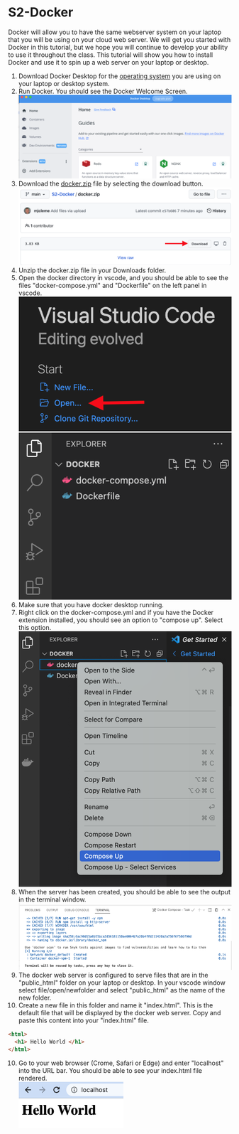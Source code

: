 # S2-Docker
Docker will allow you to have the same webserver system on your laptop that you will be using on your cloud web server.  We will get you started with Docker in this tutorial, but we hope you will continue to develop your ability to use it throughout the class.  This tutorial will show you how to install Docker and use it to spin up a web server on your laptop or desktop.
1. Download Docker Desktop for the [operating system](https://docs.docker.com/get-started/) you are using on your laptop or desktop system. 
2. Run Docker.  You should see the Docker Welcome Screen.
![](images/DockerWelcome.png)  
4. Download the [docker.zip](docker.zip) file by selecting the download button.
![](images/downloadZip.png)
3. Unzip the docker.zip file in your Downloads folder.  
4. Open the docker directory in vscode, and you should be able to see the files "docker-compose.yml" and "Dockerfile" on the left panel in vscode.  
![](images/vscodeOpen.png)
![](images/vscodeFolder.png)
5. Make sure that you have docker desktop running.  
6. Right click on the docker-compose.yml and if you have the Docker extension installed, you should see an option to "compose up".  Select this option.  
![](images/composeup.png)
7. When the server has been created, you should be able to see the output in the terminal window.
![](images/dockerTerminal.png)
8. The docker web server is configured to serve files that are in the "public_html" folder on your laptop or desktop.  In your vscode window select file/open/newfolder and select "public_html" as the name of the new folder.
9. Create a new file in this folder and name it "index.html".  This is the default file that will be displayed by the docker web server.  Copy and paste this content into your "index.html" file.
```html
<html>
  <h1> Hello World </h1>
</html>
```
10. Go to your web browser (Crome, Safari or Edge) and enter "localhost" into the URL bar.  You should be able to see your index.html file rendered.  
![](images/index.png)  
